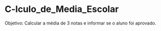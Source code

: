 # C-lculo_de_Media_Escolar
Objetivo: Calcular a média de 3 notas e informar se o aluno foi aprovado.
